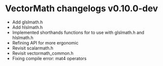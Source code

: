 # VectorMath changelogs v0.10.0-dev
- Add glslmath.h
- Add hlslmath.h
- Implemented shorthands functions for to use with glslmath.h and hlslmath.h
- Refining API for more ergonomic
- Revisit scalarmath.h
- Revisit vectormath_common.h
- Fixing compile error: mat4 operators